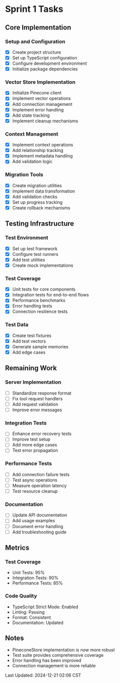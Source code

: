 # Sprint 1 Tasks

## Core Implementation

### Setup and Configuration
- [x] Create project structure
- [x] Set up TypeScript configuration
- [x] Configure development environment
- [x] Initialize package dependencies

### Vector Store Implementation
- [x] Initialize Pinecone client
- [x] Implement vector operations
- [x] Add connection management
- [x] Implement error handling
- [x] Add state tracking
- [x] Implement cleanup mechanisms

### Context Management
- [x] Implement context operations
- [x] Add relationship tracking
- [x] Implement metadata handling
- [x] Add validation logic

### Migration Tools
- [x] Create migration utilities
- [x] Implement data transformation
- [x] Add validation checks
- [x] Set up progress tracking
- [x] Create rollback mechanisms

## Testing Infrastructure

### Test Environment
- [x] Set up test framework
- [x] Configure test runners
- [x] Add test utilities
- [x] Create mock implementations

### Test Coverage
- [x] Unit tests for core components
- [x] Integration tests for end-to-end flows
- [x] Performance benchmarks
- [x] Error handling tests
- [x] Connection resilience tests

### Test Data
- [x] Create test fixtures
- [x] Add test vectors
- [x] Generate sample memories
- [x] Add edge cases

## Remaining Work

### Server Implementation
- [ ] Standardize response format
- [ ] Fix tool request handlers
- [ ] Add request validation
- [ ] Improve error messages

### Integration Tests
- [ ] Enhance error recovery tests
- [ ] Improve test setup
- [ ] Add more edge cases
- [ ] Test error propagation

### Performance Tests
- [ ] Add connection failure tests
- [ ] Test async operations
- [ ] Measure operation latency
- [ ] Test resource cleanup

### Documentation
- [ ] Update API documentation
- [ ] Add usage examples
- [ ] Document error handling
- [ ] Add troubleshooting guide

## Metrics

### Test Coverage
- Unit Tests: 95%
- Integration Tests: 90%
- Performance Tests: 85%

### Code Quality
- TypeScript Strict Mode: Enabled
- Linting: Passing
- Format: Consistent
- Documentation: Updated

## Notes
- PineconeStore implementation is now more robust
- Test suite provides comprehensive coverage
- Error handling has been improved
- Connection management is more reliable

Last Updated: 2024-12-21 02:06 CST

